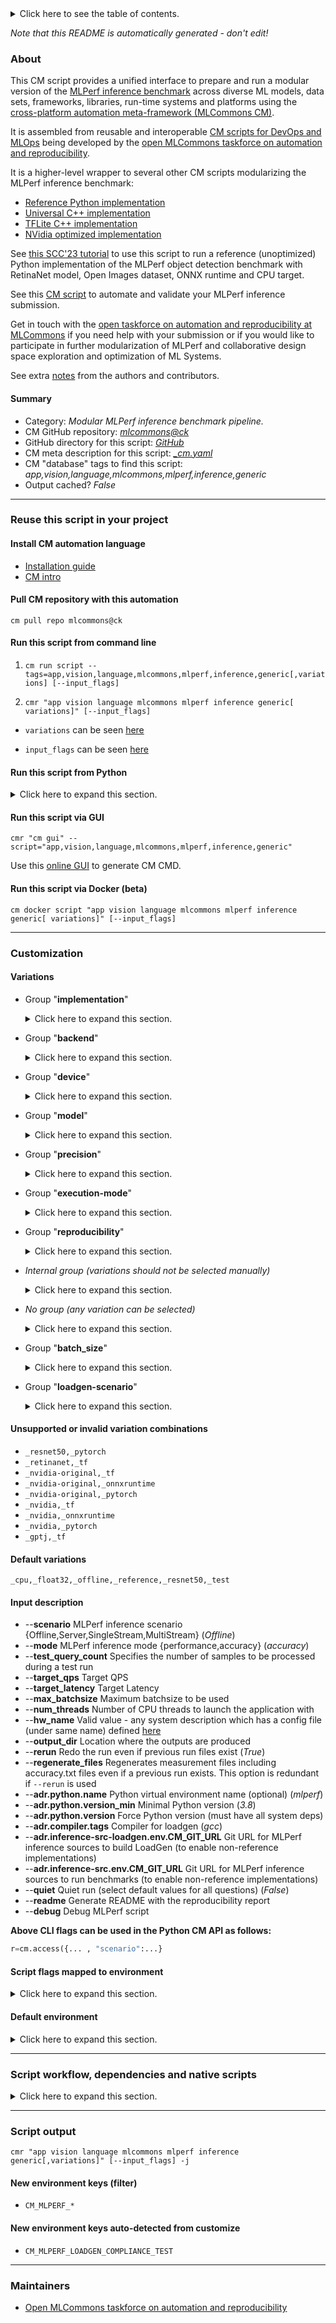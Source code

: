 <details>
<summary>Click here to see the table of contents.</summary>

* [About](#about)
* [Summary](#summary)
* [Reuse this script in your project](#reuse-this-script-in-your-project)
  * [ Install CM automation language](#install-cm-automation-language)
  * [ Check CM script flags](#check-cm-script-flags)
  * [ Run this script from command line](#run-this-script-from-command-line)
  * [ Run this script from Python](#run-this-script-from-python)
  * [ Run this script via GUI](#run-this-script-via-gui)
  * [ Run this script via Docker (beta)](#run-this-script-via-docker-(beta))
* [Customization](#customization)
  * [ Variations](#variations)
  * [ Unsupported or invalid variation combinations](#unsupported-or-invalid-variation-combinations)
  * [ Input description](#input-description)
  * [ Script flags mapped to environment](#script-flags-mapped-to-environment)
  * [ Default environment](#default-environment)
* [Script workflow, dependencies and native scripts](#script-workflow-dependencies-and-native-scripts)
* [Script output](#script-output)
* [New environment keys (filter)](#new-environment-keys-(filter))
* [New environment keys auto-detected from customize](#new-environment-keys-auto-detected-from-customize)
* [Maintainers](#maintainers)

</details>

*Note that this README is automatically generated - don't edit!*

### About

﻿This CM script provides a unified interface to prepare and run a modular version of the [MLPerf inference benchmark](https://arxiv.org/abs/1911.02549)
across diverse ML models, data sets, frameworks, libraries, run-time systems and platforms
using the [cross-platform automation meta-framework (MLCommons CM)](https://github.com/mlcommons/ck).

It is assembled from reusable and interoperable [CM scripts for DevOps and MLOps](../list_of_scripts.md)
being developed by the [open MLCommons taskforce on automation and reproducibility](../mlperf-education-workgroup.md).

It is a higher-level wrapper to several other CM scripts modularizing the MLPerf inference benchmark:
* [Reference Python implementation](../app-mlperf-inference-reference)
* [Universal C++ implementation](../app-mlperf-inference-cpp)
* [TFLite C++ implementation](../app-mlperf-inference-tflite-cpp)
* [NVidia optimized implementation](app-mlperf-inference-nvidia)

See [this SCC'23 tutorial](https://github.com/mlcommons/ck/blob/master/docs/tutorials/sc22-scc-mlperf.md) 
to use this script to run a reference (unoptimized) Python implementation of the MLPerf object detection benchmark 
with RetinaNet model, Open Images dataset, ONNX runtime and CPU target.

See this [CM script](../run-mlperf-inference-app) to automate and validate your MLPerf inference submission.

Get in touch with the [open taskforce on automation and reproducibility at MLCommons](https://github.com/mlcommons/ck/blob/master/docs/mlperf-education-workgroup.md)
if you need help with your submission or if you would like to participate in further modularization of MLPerf 
and collaborative design space exploration and optimization of ML Systems.


See extra [notes](README-extra.md) from the authors and contributors.

#### Summary

* Category: *Modular MLPerf inference benchmark pipeline.*
* CM GitHub repository: *[mlcommons@ck](https://github.com/mlcommons/ck/tree/master/cm-mlops)*
* GitHub directory for this script: *[GitHub](https://github.com/mlcommons/ck/tree/master/cm-mlops/script/app-mlperf-inference)*
* CM meta description for this script: *[_cm.yaml](_cm.yaml)*
* CM "database" tags to find this script: *app,vision,language,mlcommons,mlperf,inference,generic*
* Output cached? *False*
___
### Reuse this script in your project

#### Install CM automation language

* [Installation guide](https://github.com/mlcommons/ck/blob/master/docs/installation.md)
* [CM intro](https://doi.org/10.5281/zenodo.8105339)

#### Pull CM repository with this automation

```cm pull repo mlcommons@ck```


#### Run this script from command line

1. `cm run script --tags=app,vision,language,mlcommons,mlperf,inference,generic[,variations] [--input_flags]`

2. `cmr "app vision language mlcommons mlperf inference generic[ variations]" [--input_flags]`

* `variations` can be seen [here](#variations)

* `input_flags` can be seen [here](#script-flags-mapped-to-environment)

#### Run this script from Python

<details>
<summary>Click here to expand this section.</summary>

```python

import cmind

r = cmind.access({'action':'run'
                  'automation':'script',
                  'tags':'app,vision,language,mlcommons,mlperf,inference,generic'
                  'out':'con',
                  ...
                  (other input keys for this script)
                  ...
                 })

if r['return']>0:
    print (r['error'])

```

</details>


#### Run this script via GUI

```cmr "cm gui" --script="app,vision,language,mlcommons,mlperf,inference,generic"```

Use this [online GUI](https://cKnowledge.org/cm-gui/?tags=app,vision,language,mlcommons,mlperf,inference,generic) to generate CM CMD.

#### Run this script via Docker (beta)

`cm docker script "app vision language mlcommons mlperf inference generic[ variations]" [--input_flags]`

___
### Customization


#### Variations

  * Group "**implementation**"
    <details>
    <summary>Click here to expand this section.</summary>

    * `_cpp`
      - Aliases: `_mil`
      - Environment variables:
        - *CM_MLPERF_CPP*: `yes`
        - *CM_MLPERF_IMPLEMENTATION*: `cpp`
        - *CM_IMAGENET_ACCURACY_DTYPE*: `float32`
        - *CM_OPENIMAGES_ACCURACY_DTYPE*: `float32`
      - Workflow:
        1. ***Read "prehook_deps" on other CM scripts***
           * app,mlperf,cpp,inference
             * `if (CM_SKIP_RUN  != True)`
             * CM names: `--adr.['cpp-mlperf-inference', 'mlperf-inference-implementation']...`
             - CM script: [app-mlperf-inference-cpp](https://github.com/mlcommons/ck/tree/master/cm-mlops/script/app-mlperf-inference-cpp)
    * `_intel-original`
      - Aliases: `_intel`
      - Workflow:
        1. ***Read "prehook_deps" on other CM scripts***
           * reproduce,mlperf,inference,intel
             * `if (CM_SKIP_RUN  != True)`
             * CM names: `--adr.['intel', 'intel-harness', 'mlperf-inference-implementation']...`
             - CM script: [reproduce-mlperf-inference-intel](https://github.com/mlcommons/ck/tree/master/cm-mlops/script/reproduce-mlperf-inference-intel)
    * `_kilt`
      - Workflow:
        1. ***Read "prehook_deps" on other CM scripts***
           * reproduce,mlperf,inference,kilt
             * `if (CM_SKIP_RUN  != True)`
             * CM names: `--adr.['kilt', 'kilt-harness', 'mlperf-inference-implementation']...`
             - CM script: [reproduce-mlperf-inference-qualcomm](https://github.com/mlcommons/ck/tree/master/cm-mlops/script/reproduce-mlperf-inference-qualcomm)
    * `_nvidia-original`
      - Aliases: `_nvidia`
      - Environment variables:
        - *CM_MLPERF_IMPLEMENTATION*: `nvidia-original`
        - *CM_SQUAD_ACCURACY_DTYPE*: `float16`
        - *CM_IMAGENET_ACCURACY_DTYPE*: `int32`
        - *CM_CNNDM_ACCURACY_DTYPE*: `int32`
        - *CM_LIBRISPEECH_ACCURACY_DTYPE*: `int8`
      - Workflow:
        1. ***Read "deps" on other CM scripts***
           * get,cuda-devices
             * `if (CM_CUDA_DEVICE_PROP_GLOBAL_MEMORY not in ['yes', 'on'])`
             - CM script: [get-cuda-devices](https://github.com/mlcommons/ck/tree/master/cm-mlops/script/get-cuda-devices)
        1. ***Read "prehook_deps" on other CM scripts***
           * reproduce,mlperf,nvidia,inference
             * `if (CM_SKIP_RUN  != True)`
             * CM names: `--adr.['nvidia-original-mlperf-inference', 'nvidia-harness', 'mlperf-inference-implementation']...`
             - CM script: [reproduce-mlperf-inference-nvidia](https://github.com/mlcommons/ck/tree/master/cm-mlops/script/reproduce-mlperf-inference-nvidia)
    * **`_reference`** (default)
      - Aliases: `_python`
      - Environment variables:
        - *CM_MLPERF_PYTHON*: `yes`
        - *CM_MLPERF_IMPLEMENTATION*: `reference`
        - *CM_SQUAD_ACCURACY_DTYPE*: `float32`
        - *CM_IMAGENET_ACCURACY_DTYPE*: `float32`
        - *CM_OPENIMAGES_ACCURACY_DTYPE*: `float32`
        - *CM_LIBRISPEECH_ACCURACY_DTYPE*: `float32`
      - Workflow:
        1. ***Read "prehook_deps" on other CM scripts***
           * app,mlperf,reference,inference
             * `if (CM_SKIP_RUN  != True)`
             * CM names: `--adr.['python-reference-mlperf-inference', 'mlperf-inference-implementation']...`
             - CM script: [app-mlperf-inference-reference](https://github.com/mlcommons/ck/tree/master/cm-mlops/script/app-mlperf-inference-reference)
    * `_tflite-cpp`
      - Environment variables:
        - *CM_MLPERF_TFLITE_CPP*: `yes`
        - *CM_MLPERF_CPP*: `yes`
        - *CM_MLPERF_IMPLEMENTATION*: `tflite-cpp`
        - *CM_IMAGENET_ACCURACY_DTYPE*: `float32`
      - Workflow:
        1. ***Read "prehook_deps" on other CM scripts***
           * app,mlperf,tflite-cpp,inference
             * `if (CM_SKIP_RUN  != True)`
             * CM names: `--adr.['tflite-cpp-mlperf-inference', 'mlperf-inference-implementation']...`
             - CM script: [app-mlperf-inference-tflite-cpp](https://github.com/mlcommons/ck/tree/master/cm-mlops/script/app-mlperf-inference-tflite-cpp)

    </details>


  * Group "**backend**"
    <details>
    <summary>Click here to expand this section.</summary>

    * `_deepsparse`
      - Environment variables:
        - *CM_MLPERF_BACKEND*: `deepsparse`
      - Workflow:
    * `_glow`
      - Environment variables:
        - *CM_MLPERF_BACKEND*: `glow`
      - Workflow:
    * `_ncnn`
      - Environment variables:
        - *CM_MLPERF_BACKEND*: `ncnn`
      - Workflow:
    * `_onnxruntime`
      - Environment variables:
        - *CM_MLPERF_BACKEND*: `onnxruntime`
      - Workflow:
    * `_pytorch`
      - Environment variables:
        - *CM_MLPERF_BACKEND*: `pytorch`
      - Workflow:
    * `_ray`
      - Environment variables:
        - *CM_MLPERF_BACKEND*: `ray`
      - Workflow:
    * `_tensorrt`
      - Environment variables:
        - *CM_MLPERF_BACKEND*: `tensorrt`
      - Workflow:
    * `_tf`
      - Environment variables:
        - *CM_MLPERF_BACKEND*: `tf`
      - Workflow:
    * `_tflite`
      - Environment variables:
        - *CM_MLPERF_BACKEND*: `tflite`
      - Workflow:
    * `_tvm-onnx`
      - Environment variables:
        - *CM_MLPERF_BACKEND*: `tvm-onnx`
      - Workflow:
    * `_tvm-pytorch`
      - Environment variables:
        - *CM_MLPERF_BACKEND*: `tvm-pytorch`
      - Workflow:
    * `_tvm-tflite`
      - Environment variables:
        - *CM_MLPERF_BACKEND*: `tvm-tflite`
      - Workflow:

    </details>


  * Group "**device**"
    <details>
    <summary>Click here to expand this section.</summary>

    * **`_cpu`** (default)
      - Environment variables:
        - *CM_MLPERF_DEVICE*: `cpu`
      - Workflow:
    * `_cuda`
      - Environment variables:
        - *CM_MLPERF_DEVICE*: `gpu`
      - Workflow:
    * `_qaic`
      - Environment variables:
        - *CM_MLPERF_DEVICE*: `qaic`
      - Workflow:
    * `_rocm`
      - Environment variables:
        - *CM_MLPERF_DEVICE*: `rocm`
      - Workflow:
    * `_tpu`
      - Environment variables:
        - *CM_MLPERF_DEVICE*: `tpu`
      - Workflow:

    </details>


  * Group "**model**"
    <details>
    <summary>Click here to expand this section.</summary>

    * `_3d-unet-99`
      - Environment variables:
        - *CM_MODEL*: `3d-unet-99`
      - Workflow:
    * `_3d-unet-99.9`
      - Environment variables:
        - *CM_MODEL*: `3d-unet-99.9`
      - Workflow:
    * `_bert-99`
      - Environment variables:
        - *CM_MODEL*: `bert-99`
      - Workflow:
    * `_bert-99.9`
      - Environment variables:
        - *CM_MODEL*: `bert-99.9`
      - Workflow:
    * `_dlrm-v2-99`
      - Environment variables:
        - *CM_MODEL*: `dlrm-v2-99`
      - Workflow:
    * `_dlrm-v2-99.9`
      - Environment variables:
        - *CM_MODEL*: `dlrm-v2-99.9`
      - Workflow:
    * `_efficientnet`
      - Environment variables:
        - *CM_MODEL*: `efficientnet`
      - Workflow:
        1. ***Read "deps" on other CM scripts***
           * get,dataset-aux,imagenet-aux
             - CM script: [get-dataset-imagenet-aux](https://github.com/mlcommons/ck/tree/master/cm-mlops/script/get-dataset-imagenet-aux)
        1. ***Read "posthook_deps" on other CM scripts***
           * run,accuracy,mlperf,_imagenet
             * `if (CM_MLPERF_LOADGEN_MODE in ['accuracy', 'all'] AND CM_MLPERF_ACCURACY_RESULTS_DIR  == on)`
             * CM names: `--adr.['mlperf-accuracy-script', 'imagenet-accuracy-script']...`
             - CM script: [process-mlperf-accuracy](https://github.com/mlcommons/ck/tree/master/cm-mlops/script/process-mlperf-accuracy)
    * `_gptj-99`
      - Environment variables:
        - *CM_MODEL*: `gptj-99`
      - Workflow:
    * `_gptj-99.9`
      - Environment variables:
        - *CM_MODEL*: `gptj-99.9`
      - Workflow:
    * `_llama2-70b-99`
      - Environment variables:
        - *CM_MODEL*: `llama2-70b-99`
      - Workflow:
    * `_llama2-70b-99.9`
      - Environment variables:
        - *CM_MODEL*: `llama2-70b-99.9`
      - Workflow:
    * `_mobilenet`
      - Environment variables:
        - *CM_MODEL*: `mobilenet`
      - Workflow:
        1. ***Read "deps" on other CM scripts***
           * get,dataset-aux,imagenet-aux
             - CM script: [get-dataset-imagenet-aux](https://github.com/mlcommons/ck/tree/master/cm-mlops/script/get-dataset-imagenet-aux)
        1. ***Read "posthook_deps" on other CM scripts***
           * run,accuracy,mlperf,_imagenet
             * `if (CM_MLPERF_LOADGEN_MODE in ['accuracy', 'all'] AND CM_MLPERF_ACCURACY_RESULTS_DIR  == on)`
             * CM names: `--adr.['mlperf-accuracy-script', 'imagenet-accuracy-script']...`
             - CM script: [process-mlperf-accuracy](https://github.com/mlcommons/ck/tree/master/cm-mlops/script/process-mlperf-accuracy)
    * **`_resnet50`** (default)
      - Environment variables:
        - *CM_MODEL*: `resnet50`
      - Workflow:
        1. ***Read "deps" on other CM scripts***
           * get,dataset-aux,imagenet-aux
             - CM script: [get-dataset-imagenet-aux](https://github.com/mlcommons/ck/tree/master/cm-mlops/script/get-dataset-imagenet-aux)
        1. ***Read "posthook_deps" on other CM scripts***
           * run,accuracy,mlperf,_imagenet
             * `if (CM_MLPERF_LOADGEN_MODE in ['accuracy', 'all'] AND CM_MLPERF_ACCURACY_RESULTS_DIR  == on)`
             * CM names: `--adr.['mlperf-accuracy-script', 'imagenet-accuracy-script']...`
             - CM script: [process-mlperf-accuracy](https://github.com/mlcommons/ck/tree/master/cm-mlops/script/process-mlperf-accuracy)
    * `_retinanet`
      - Environment variables:
        - *CM_MODEL*: `retinanet`
      - Workflow:
        1. ***Read "posthook_deps" on other CM scripts***
           * run,accuracy,mlperf,_openimages
             * `if (CM_MLPERF_LOADGEN_MODE in ['accuracy', 'all'] AND CM_MLPERF_ACCURACY_RESULTS_DIR  == on)`
             * CM names: `--adr.['mlperf-accuracy-script', 'openimages-accuracy-script']...`
             - CM script: [process-mlperf-accuracy](https://github.com/mlcommons/ck/tree/master/cm-mlops/script/process-mlperf-accuracy)
    * `_rnnt`
      - Environment variables:
        - *CM_MODEL*: `rnnt`
      - Workflow:
        1. ***Read "posthook_deps" on other CM scripts***
           * run,accuracy,mlperf,_librispeech
             * `if (CM_MLPERF_LOADGEN_MODE in ['accuracy', 'all'] AND CM_MLPERF_ACCURACY_RESULTS_DIR  == on) AND (CM_MLPERF_IMPLEMENTATION not in ['nvidia-original', 'reference'])`
             * CM names: `--adr.['mlperf-accuracy-script', 'librispeech-accuracy-script']...`
             - CM script: [process-mlperf-accuracy](https://github.com/mlcommons/ck/tree/master/cm-mlops/script/process-mlperf-accuracy)
    * `_sdxl`
      - Environment variables:
        - *CM_MODEL*: `stable-diffusion-xl`
      - Workflow:
        1. ***Read "posthook_deps" on other CM scripts***
           * run,accuracy,mlperf,_coco2014
             * `if (CM_MLPERF_LOADGEN_MODE in ['accuracy', 'all'] AND CM_MLPERF_ACCURACY_RESULTS_DIR  == on) AND (CM_MLPERF_IMPLEMENTATION  != nvidia-original)`
             * CM names: `--adr.['mlperf-accuracy-script', 'coco2014-accuracy-script']...`
             - CM script: [process-mlperf-accuracy](https://github.com/mlcommons/ck/tree/master/cm-mlops/script/process-mlperf-accuracy)

    </details>


  * Group "**precision**"
    <details>
    <summary>Click here to expand this section.</summary>

    * `_bfloat16`
      - Environment variables:
        - *CM_MLPERF_QUANTIZATION*: `False`
        - *CM_MLPERF_MODEL_PRECISION*: `float32`
      - Workflow:
    * `_float16`
      - Environment variables:
        - *CM_MLPERF_QUANTIZATION*: `False`
        - *CM_MLPERF_MODEL_PRECISION*: `float32`
      - Workflow:
    * **`_float32`** (default)
      - Aliases: `_fp32`
      - Environment variables:
        - *CM_MLPERF_QUANTIZATION*: `False`
        - *CM_MLPERF_MODEL_PRECISION*: `float32`
      - Workflow:
    * `_int8`
      - Aliases: `_quantized`
      - Environment variables:
        - *CM_MLPERF_QUANTIZATION*: `True`
        - *CM_MLPERF_MODEL_PRECISION*: `int8`
      - Workflow:
    * `_uint8`
      - Environment variables:
        - *CM_MLPERF_QUANTIZATION*: `True`
        - *CM_MLPERF_MODEL_PRECISION*: `uint8`
      - Workflow:

    </details>


  * Group "**execution-mode**"
    <details>
    <summary>Click here to expand this section.</summary>

    * `_fast`
      - Environment variables:
        - *CM_FAST_FACTOR*: `5`
        - *CM_OUTPUT_FOLDER_NAME*: `fast_results`
        - *CM_MLPERF_RUN_STYLE*: `fast`
      - Workflow:
    * **`_test`** (default)
      - Environment variables:
        - *CM_OUTPUT_FOLDER_NAME*: `test_results`
        - *CM_MLPERF_RUN_STYLE*: `test`
      - Workflow:
    * `_valid`
      - Environment variables:
        - *CM_OUTPUT_FOLDER_NAME*: `valid_results`
        - *CM_MLPERF_RUN_STYLE*: `valid`
      - Workflow:

    </details>


  * Group "**reproducibility**"
    <details>
    <summary>Click here to expand this section.</summary>

    * `_r2.1_default`
      - Environment variables:
        - *CM_SKIP_SYS_UTILS*: `yes`
        - *CM_TEST_QUERY_COUNT*: `100`
      - Workflow:
    * `_r3.0_default`
      - Environment variables:
        - *CM_SKIP_SYS_UTILS*: `yes`
      - Workflow:
    * `_r3.1_default`
      - Workflow:
    * `_r4.0_default`
      - Workflow:

    </details>


  * *Internal group (variations should not be selected manually)*
    <details>
    <summary>Click here to expand this section.</summary>

    * `_3d-unet_`
      - Environment variables:
        - *CM_MLPERF_MODEL_EQUAL_ISSUE_MODE*: `yes`
      - Workflow:
        1. ***Read "posthook_deps" on other CM scripts***
           * run,accuracy,mlperf,_kits19,_int8
             * `if (CM_MLPERF_LOADGEN_MODE in ['accuracy', 'all'] AND CM_MLPERF_ACCURACY_RESULTS_DIR  == on) AND (CM_MLPERF_IMPLEMENTATION  != nvidia-original)`
             * CM names: `--adr.['mlperf-accuracy-script', '3d-unet-accuracy-script']...`
             - CM script: [process-mlperf-accuracy](https://github.com/mlcommons/ck/tree/master/cm-mlops/script/process-mlperf-accuracy)
    * `_bert_`
      - Workflow:
        1. ***Read "deps" on other CM scripts***
           * get,dataset,squad,language-processing
             * `if (CM_DATASET_SQUAD_VAL_PATH not in on)`
             - CM script: [get-dataset-squad](https://github.com/mlcommons/ck/tree/master/cm-mlops/script/get-dataset-squad)
           * get,dataset-aux,squad-vocab
             * `if (CM_ML_MODEL_BERT_VOCAB_FILE_WITH_PATH not in on)`
             - CM script: [get-dataset-squad-vocab](https://github.com/mlcommons/ck/tree/master/cm-mlops/script/get-dataset-squad-vocab)
        1. ***Read "posthook_deps" on other CM scripts***
           * run,accuracy,mlperf,_squad
             * `if (CM_MLPERF_LOADGEN_MODE in ['accuracy', 'all'] AND CM_MLPERF_ACCURACY_RESULTS_DIR  == on)`
             * CM names: `--adr.['squad-accuracy-script', 'mlperf-accuracy-script']...`
             - CM script: [process-mlperf-accuracy](https://github.com/mlcommons/ck/tree/master/cm-mlops/script/process-mlperf-accuracy)
    * `_dlrm_`
      - Workflow:
        1. ***Read "posthook_deps" on other CM scripts***
           * run,accuracy,mlperf,_terabyte,_float32
             * `if (CM_MLPERF_LOADGEN_MODE in ['accuracy', 'all'] AND CM_MLPERF_ACCURACY_RESULTS_DIR  == on)`
             * CM names: `--adr.['terabyte-accuracy-script', 'mlperf-accuracy-script']...`
             - CM script: [process-mlperf-accuracy](https://github.com/mlcommons/ck/tree/master/cm-mlops/script/process-mlperf-accuracy)
    * `_gptj_`
      - Aliases: `_gptj`
      - Environment variables:
        - *CM_MLPERF_MODEL_EQUAL_ISSUE_MODE*: `yes`
      - Workflow:
        1. ***Read "posthook_deps" on other CM scripts***
           * run,accuracy,mlperf,_cnndm
             * `if (CM_MLPERF_LOADGEN_MODE in ['accuracy', 'all'] AND CM_MLPERF_ACCURACY_RESULTS_DIR  == on) AND (CM_MLPERF_IMPLEMENTATION  != intel-original)`
             * CM names: `--adr.['cnndm-accuracy-script', 'mlperf-accuracy-script']...`
             - CM script: [process-mlperf-accuracy](https://github.com/mlcommons/ck/tree/master/cm-mlops/script/process-mlperf-accuracy)
    * `_llama2-70b_`
      - Environment variables:
        - *CM_MLPERF_MODEL_EQUAL_ISSUE_MODE*: `yes`
      - Workflow:
        1. ***Read "posthook_deps" on other CM scripts***
           * run,accuracy,mlperf,_open-orca
             * `if (CM_MLPERF_LOADGEN_MODE in ['accuracy', 'all'] AND CM_MLPERF_ACCURACY_RESULTS_DIR  == on) AND (CM_MLPERF_IMPLEMENTATION not in ['nvidia-original', 'reference'])`
             * CM names: `--adr.['mlperf-accuracy-script', 'open-orca-accuracy-script']...`
             - *Warning: no scripts found*
    * `_reference,bert_`
      - Workflow:
    * `_reference,dlrm-v2_`
      - Workflow:
    * `_reference,gptj_`
      - Workflow:
    * `_reference,llama2-70b_`
      - Workflow:
    * `_reference,sdxl_`
      - Workflow:

    </details>


  * *No group (any variation can be selected)*
    <details>
    <summary>Click here to expand this section.</summary>

    * `_power`
      - Environment variables:
        - *CM_MLPERF_POWER*: `yes`
        - *CM_SYSTEM_POWER*: `yes`
      - Workflow:
    * `_reference,resnet50`
      - Workflow:
    * `_reference,retinanet`
      - Workflow:
    * `_rnnt,reference`
      - Environment variables:
        - *CM_MLPERF_PRINT_SUMMARY*: `no`
      - Workflow:
    * `_valid,retinanet`
      - Workflow:

    </details>


  * Group "**batch_size**"
    <details>
    <summary>Click here to expand this section.</summary>

    * `_batch_size.#`
      - Environment variables:
        - *CM_MLPERF_LOADGEN_MAX_BATCHSIZE*: `#`
      - Workflow:

    </details>


  * Group "**loadgen-scenario**"
    <details>
    <summary>Click here to expand this section.</summary>

    * `_multistream`
      - Environment variables:
        - *CM_MLPERF_LOADGEN_SCENARIO*: `MultiStream`
      - Workflow:
    * **`_offline`** (default)
      - Environment variables:
        - *CM_MLPERF_LOADGEN_SCENARIO*: `Offline`
      - Workflow:
    * `_server`
      - Environment variables:
        - *CM_MLPERF_LOADGEN_SCENARIO*: `Server`
      - Workflow:
    * `_singlestream`
      - Environment variables:
        - *CM_MLPERF_LOADGEN_SCENARIO*: `SingleStream`
      - Workflow:

    </details>


#### Unsupported or invalid variation combinations



* `_resnet50,_pytorch`
* `_retinanet,_tf`
* `_nvidia-original,_tf`
* `_nvidia-original,_onnxruntime`
* `_nvidia-original,_pytorch`
* `_nvidia,_tf`
* `_nvidia,_onnxruntime`
* `_nvidia,_pytorch`
* `_gptj,_tf`

#### Default variations

`_cpu,_float32,_offline,_reference,_resnet50,_test`

#### Input description

* --**scenario** MLPerf inference scenario {Offline,Server,SingleStream,MultiStream} (*Offline*)
* --**mode** MLPerf inference mode {performance,accuracy} (*accuracy*)
* --**test_query_count** Specifies the number of samples to be processed during a test run
* --**target_qps** Target QPS
* --**target_latency** Target Latency
* --**max_batchsize** Maximum batchsize to be used
* --**num_threads** Number of CPU threads to launch the application with
* --**hw_name** Valid value - any system description which has a config file (under same name) defined [here](https://github.com/mlcommons/ck/tree/master/cm-mlops/script/get-configs-sut-mlperf-inference/configs)
* --**output_dir** Location where the outputs are produced
* --**rerun** Redo the run even if previous run files exist (*True*)
* --**regenerate_files** Regenerates measurement files including accuracy.txt files even if a previous run exists. This option is redundant if `--rerun` is used
* --**adr.python.name** Python virtual environment name (optional) (*mlperf*)
* --**adr.python.version_min** Minimal Python version (*3.8*)
* --**adr.python.version** Force Python version (must have all system deps)
* --**adr.compiler.tags** Compiler for loadgen (*gcc*)
* --**adr.inference-src-loadgen.env.CM_GIT_URL** Git URL for MLPerf inference sources to build LoadGen (to enable non-reference implementations)
* --**adr.inference-src.env.CM_GIT_URL** Git URL for MLPerf inference sources to run benchmarks (to enable non-reference implementations)
* --**quiet** Quiet run (select default values for all questions) (*False*)
* --**readme** Generate README with the reproducibility report
* --**debug** Debug MLPerf script

**Above CLI flags can be used in the Python CM API as follows:**

```python
r=cm.access({... , "scenario":...}
```

#### Script flags mapped to environment
<details>
<summary>Click here to expand this section.</summary>

* `--clean=value`  &rarr;  `CM_MLPERF_CLEAN_SUBMISSION_DIR=value`
* `--count=value`  &rarr;  `CM_MLPERF_LOADGEN_QUERY_COUNT=value`
* `--debug=value`  &rarr;  `CM_DEBUG_SCRIPT_BENCHMARK_PROGRAM=value`
* `--docker=value`  &rarr;  `CM_RUN_DOCKER_CONTAINER=value`
* `--gpu_name=value`  &rarr;  `CM_NVIDIA_GPU_NAME=value`
* `--hw_name=value`  &rarr;  `CM_HW_NAME=value`
* `--imagenet_path=value`  &rarr;  `IMAGENET_PATH=value`
* `--max_amps=value`  &rarr;  `CM_MLPERF_POWER_MAX_AMPS=value`
* `--max_batchsize=value`  &rarr;  `CM_MLPERF_LOADGEN_MAX_BATCHSIZE=value`
* `--max_volts=value`  &rarr;  `CM_MLPERF_POWER_MAX_VOLTS=value`
* `--mode=value`  &rarr;  `CM_MLPERF_LOADGEN_MODE=value`
* `--multistream_target_latency=value`  &rarr;  `CM_MLPERF_LOADGEN_MULTISTREAM_TARGET_LATENCY=value`
* `--ntp_server=value`  &rarr;  `CM_MLPERF_POWER_NTP_SERVER=value`
* `--num_threads=value`  &rarr;  `CM_NUM_THREADS=value`
* `--offline_target_qps=value`  &rarr;  `CM_MLPERF_LOADGEN_OFFLINE_TARGET_QPS=value`
* `--output_dir=value`  &rarr;  `OUTPUT_BASE_DIR=value`
* `--power=value`  &rarr;  `CM_MLPERF_POWER=value`
* `--power_server=value`  &rarr;  `CM_MLPERF_POWER_SERVER_ADDRESS=value`
* `--readme=value`  &rarr;  `CM_MLPERF_README=value`
* `--regenerate_files=value`  &rarr;  `CM_REGENERATE_MEASURE_FILES=value`
* `--rerun=value`  &rarr;  `CM_RERUN=value`
* `--scenario=value`  &rarr;  `CM_MLPERF_LOADGEN_SCENARIO=value`
* `--server_target_qps=value`  &rarr;  `CM_MLPERF_LOADGEN_SERVER_TARGET_QPS=value`
* `--singlestream_target_latency=value`  &rarr;  `CM_MLPERF_LOADGEN_SINGLESTREAM_TARGET_LATENCY=value`
* `--target_latency=value`  &rarr;  `CM_MLPERF_LOADGEN_TARGET_LATENCY=value`
* `--target_qps=value`  &rarr;  `CM_MLPERF_LOADGEN_TARGET_QPS=value`
* `--test_query_count=value`  &rarr;  `CM_TEST_QUERY_COUNT=value`

**Above CLI flags can be used in the Python CM API as follows:**

```python
r=cm.access({... , "clean":...}
```

</details>

#### Default environment

<details>
<summary>Click here to expand this section.</summary>

These keys can be updated via `--env.KEY=VALUE` or `env` dictionary in `@input.json` or using script flags.

* CM_MLPERF_LOADGEN_MODE: `accuracy`
* CM_MLPERF_LOADGEN_SCENARIO: `Offline`
* CM_OUTPUT_FOLDER_NAME: `test_results`
* CM_MLPERF_RUN_STYLE: `test`
* CM_TEST_QUERY_COUNT: `10`
* CM_MLPERF_QUANTIZATION: `False`

</details>

___
### Script workflow, dependencies and native scripts

<details>
<summary>Click here to expand this section.</summary>

  1. ***Read "deps" on other CM scripts from [meta](https://github.com/mlcommons/ck/tree/master/cm-mlops/script/app-mlperf-inference/_cm.yaml)***
     * detect,os
       - CM script: [detect-os](https://github.com/mlcommons/ck/tree/master/cm-mlops/script/detect-os)
     * get,sys-utils-cm
       - CM script: [get-sys-utils-cm](https://github.com/mlcommons/ck/tree/master/cm-mlops/script/get-sys-utils-cm)
     * get,python
       * CM names: `--adr.['python', 'python3']...`
       - CM script: [get-python3](https://github.com/mlcommons/ck/tree/master/cm-mlops/script/get-python3)
     * get,mlcommons,inference,src
       * CM names: `--adr.['inference-src']...`
       - CM script: [get-mlperf-inference-src](https://github.com/mlcommons/ck/tree/master/cm-mlops/script/get-mlperf-inference-src)
     * get,mlperf,inference,utils
       - CM script: [get-mlperf-inference-utils](https://github.com/mlcommons/ck/tree/master/cm-mlops/script/get-mlperf-inference-utils)
  1. ***Run "preprocess" function from [customize.py](https://github.com/mlcommons/ck/tree/master/cm-mlops/script/app-mlperf-inference/customize.py)***
  1. Read "prehook_deps" on other CM scripts from [meta](https://github.com/mlcommons/ck/tree/master/cm-mlops/script/app-mlperf-inference/_cm.yaml)
  1. ***Run native script if exists***
     * [run.sh](https://github.com/mlcommons/ck/tree/master/cm-mlops/script/app-mlperf-inference/run.sh)
  1. ***Read "posthook_deps" on other CM scripts from [meta](https://github.com/mlcommons/ck/tree/master/cm-mlops/script/app-mlperf-inference/_cm.yaml)***
     * get,mlperf,sut,description
       - CM script: [get-mlperf-inference-sut-description](https://github.com/mlcommons/ck/tree/master/cm-mlops/script/get-mlperf-inference-sut-description)
  1. ***Run "postrocess" function from [customize.py](https://github.com/mlcommons/ck/tree/master/cm-mlops/script/app-mlperf-inference/customize.py)***
  1. Read "post_deps" on other CM scripts from [meta](https://github.com/mlcommons/ck/tree/master/cm-mlops/script/app-mlperf-inference/_cm.yaml)
</details>

___
### Script output
`cmr "app vision language mlcommons mlperf inference generic[,variations]" [--input_flags] -j`
#### New environment keys (filter)

* `CM_MLPERF_*`
#### New environment keys auto-detected from customize

* `CM_MLPERF_LOADGEN_COMPLIANCE_TEST`
___
### Maintainers

* [Open MLCommons taskforce on automation and reproducibility](https://github.com/mlcommons/ck/blob/master/docs/taskforce.md)